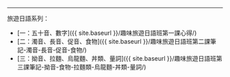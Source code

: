 ---
旅遊日語系列：

* [一：五十音、數字]({{ site.baseurl }}/趣味旅遊日語班第一課心得/)
* [二：濁音、長音、促音、食物]({{ site.baseurl }}/趣味旅遊日語班第二課筆記-濁音-長音-促音-食物/)
* [三：拗音、拉麵、烏龍麵、丼類、量詞]({{ site.baseurl }}/趣味旅遊日語班第三課筆記-拗音-食物-拉麵類-烏龍麵-丼類-量詞/)

